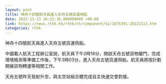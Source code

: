```yaml
---
layout: post
title: 神舟十四號航天員進入天舟五號貨運飛船
date: 2022-11-13 16:21:36.000000000 +08:00
link: https://news.rthk.hk/rthk/ch/component/k2/1675391-20221113.htm
categories: rthk
---
```


神舟十四號航天員進入天舟五號貨運飛船。

中國載人航天工程辦公室說，航天員下午2時18分，開啟天舟五號貨物艙門，完成環境檢測等準備工作後，下午3時03分，進入天舟五號貨運飛船。航天員將按計劃開展貨物轉運等相關工作。

天舟五號昨天發射升空，與太空站組合體完成自主快速交會對接。
